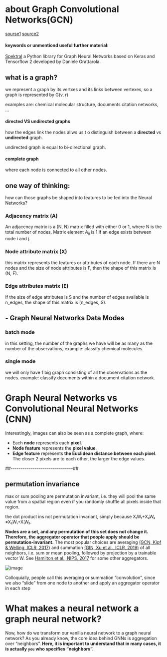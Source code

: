 # about Graph Convolutional Networks(GCN)
[sourse1](https://medium.com/analytics-vidhya/getting-the-intuition-of-graph-neural-networks-a30a2c34280d)
[source2](https://medium.com/@BorisAKnyazev/tutorial-on-graph-neural-networks-for-computer-vision-and-beyond-part-1-3d9fada3b80d)

#### keywords or unmentiond useful further material:
[Spektral](https://spektral.graphneural.network/) a Python library for Graph Neural Networks based on Keras and Tensorflow 2 developed by Daniele Grattarola.

## what is a graph?
we represent a graph by its vertxes and its links between vertexes, so a graph is represented by G(v, r)

examples are: chemical molecular structure, documents citation networks, ...
#### directed VS undirected graphs
how the edges link the nodes allws us t o distinguish between a __directed__ vs __undirected__ graph.

undirected graph is equal to bi-directional graph.
#### complete graph
where each node is connected to all other nodes.

## one way of thinking:
how can those graphs be shaped into features to be fed into the Neural Networks?

### Adjacency matrix (A)
An adjacency matrix is a (N, N) matrix filled with either 0 or 1, where N is the total number of nodes.
Matrix element $A_{ij}$ is 1 if an edge exists between node i and j.

### Node attribute matrix (X)
this matrix represents the features or attributes of each node. 
If there are N nodes and the size of node attributes is F, then the shape of this matrix is (N, F).

### Edge attributes matrix (E)
If the size of edge attributes is S and the number of edges available is n_edges, 
the shape of this matrix is (n_edges, S).

## - Graph Neural Networks Data Modes
### batch mode
in this setting, the number of the graphs we have will be as many as the number of the observations, example: classify chemical molecules
### single mode
we will only have 1 big graph consisting of all the observations as the nodes. example: classify documents within a document citation network.

# Graph Neural Networks vs Convolutional Neural Networks (CNN)
Interestingly, images can also be seen as a complete graph, where:
- Each __node__ represents each __pixel__.
- __Node feature__ represents the __pixel value__.
- __Edge feature__ represents __the Euclidean distance between each pixel__. The closer 2 pixels are to each other, the larger the edge values.

##-------------------------------##
## permutation invariance
max or sum pooling are permutation invariant, i.e. they will pool the same value from a spatial region even if you randomly shuffle all pixels inside that region.

the dot product ins not permutation invariant, simply because X₁W₁+X₂W₂ ≠X₂W₁+X₁W₂.

**Nodes are a set, and any permutation of this set does not change it. Therefore, the aggregator operator that people apply should be permutation-invariant.**  The most popular choices are averaging [(GCN, Kipf & Welling, ICLR, 2017)](https://arxiv.org/abs/1609.02907) and summation [(GIN, Xu et al., ICLR, 2019)](https://arxiv.org/abs/1810.00826) of all neighbors, i.e. sum or mean pooling, followed by projection by a trainable vector W. See [Hamilton et al., NIPS, 2017](https://arxiv.org/abs/1706.02216) for some other aggregators.

![image](https://miro.medium.com/max/700/1*r91KCqXWXm3ltrixv_kUcA.png)

Colloquially, people call this averaging or summation “convolution”, since we also “slide” from one node to another and apply an aggregator operator in each step

# What makes a neural network a graph neural network?
Now, how do we transform our vanilla neural network to a graph neural network? As you already know, the core idea behind GNNs is aggregation over “neighbors”. 
**Here, it is important to understand that in many cases, it is actually `you` who specifies “neighbors”.**
